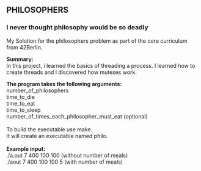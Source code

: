 ## PHILOSOPHERS
### I never thought philosophy would be so deadly

My Solution for the philosophers problem as part of the core curriculum from 42Berlin.

**Summary:**<br>
In this project, i learned the basics of threading a process.
I learned how to create threads and I discovered how mutexes work.

**The program takes the following arguments:**<br>
number_of_philosophers<br>
time_to_die<br>
time_to_eat<br>
time_to_sleep<br>
number_of_times_each_philosopher_must_eat (optional)<br>
<br>
To build the executable use make.<br>
It will create an executable named philo.<br>
<br>
**Example input:**<br>
./a.out 7 400 100 100 (without number of meals)<br>
./aout 7 400 100 100 5 (with number of meals)
